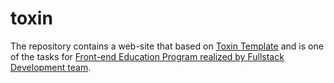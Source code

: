 # toxin
The repository contains a web-site that based on <a href="https://www.figma.com/file/MumYcKVk9RkKZEG6dR5E3A/" target="_blank">Toxin Template</a>
and is one of the tasks for <a href="https://www.fullstack-development.com/#system" target="_blank">Front-end Education Program
realized by Fullstack Development team</a>.
